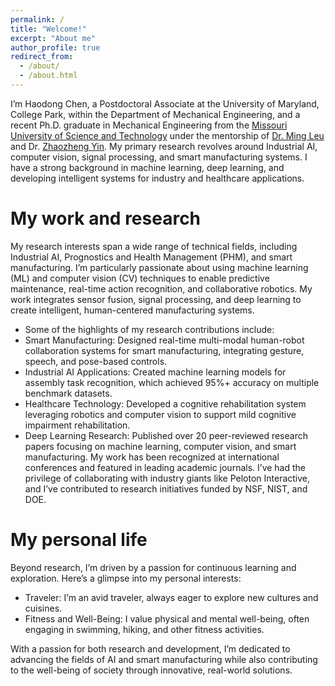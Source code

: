 ```yaml
---
permalink: /
title: "Welcome!"
excerpt: "About me"
author_profile: true
redirect_from: 
  - /about/
  - /about.html
---
```

I’m Haodong Chen, a Postdoctoral Associate at the University of Maryland, College Park, within the Department of Mechanical Engineering, and a recent Ph.D. graduate in Mechanical Engineering from the [Missouri University of Science and Technology](https://www.mst.edu/) under the mentorship of [Dr. Ming Leu](https://sites.mst.edu/mingleu/) and Dr. [Zhaozheng Yin](https://www.cs.stonybrook.edu/people/faculty/zhaozhengyin). My primary research revolves around Industrial AI, computer vision, signal processing, and smart manufacturing systems. I have a strong background in machine learning, deep learning, and developing intelligent systems for industry and healthcare applications.

My work and research
======
My research interests span a wide range of technical fields, including Industrial AI, Prognostics and Health Management (PHM), and smart manufacturing. I’m particularly passionate about using machine learning (ML) and computer vision (CV) techniques to enable predictive maintenance, real-time action recognition, and collaborative robotics. My work integrates sensor fusion, signal processing, and deep learning to create intelligent, human-centered manufacturing systems.
- Some of the highlights of my research contributions include:
- Smart Manufacturing: Designed real-time multi-modal human-robot collaboration systems for smart manufacturing, integrating gesture, speech, and pose-based controls.
- Industrial AI Applications: Created machine learning models for assembly task recognition, which achieved 95%+ accuracy on multiple benchmark datasets.
- Healthcare Technology: Developed a cognitive rehabilitation system leveraging robotics and computer vision to support mild cognitive impairment rehabilitation.
- Deep Learning Research: Published over 20 peer-reviewed research papers focusing on machine learning, computer vision, and smart manufacturing.
My work has been recognized at international conferences and featured in leading academic journals. I’ve had the privilege of collaborating with industry giants like Peloton Interactive, and I’ve contributed to research initiatives funded by NSF, NIST, and DOE.

My personal life
======
Beyond research, I’m driven by a passion for continuous learning and exploration. Here’s a glimpse into my personal interests:
- Traveler: I’m an avid traveler, always eager to explore new cultures and cuisines.
- Fitness and Well-Being: I value physical and mental well-being, often engaging in swimming, hiking, and other fitness activities.

With a passion for both research and development, I’m dedicated to advancing the fields of AI and smart manufacturing while also contributing to the well-being of society through innovative, real-world solutions.


